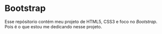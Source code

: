 # Bootstrap
Esse repósitorio contém meu projeto de HTML5, CSS3 e foco no *Bootstrap*.
Pois é o que estou me dedicando nesse projeto.

